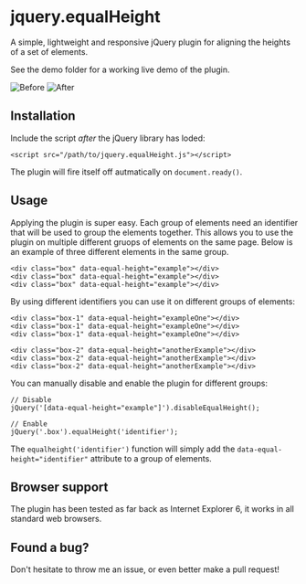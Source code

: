 # jquery.equalHeight

A simple, lightweight and responsive jQuery plugin for aligning the heights of a set of elements.

See the demo folder for a working live demo of the plugin.

![Before](http://i.imgur.com/vz7etyL.png)
![After](http://i.imgur.com/HbytTcA.png)

## Installation

Include the script *after* the jQuery library has loded:

    <script src="/path/to/jquery.equalHeight.js"></script>
    	
The plugin will fire itself off autmatically on `document.ready()`.

## Usage

Applying the plugin is super easy. Each group of elements need an identifier that will be used to group the elements together. This allows you to use the plugin on multiple different gruops of elements on the same page. Below is an example of three different elements in the same group.

    <div class="box" data-equal-height="example"></div>
    <div class="box" data-equal-height="example"></div>
    <div class="box" data-equal-height="example"></div>
    	
By using different identifiers you can use it on different groups of elements:

    <div class="box-1" data-equal-height="exampleOne"></div>
    <div class="box-1" data-equal-height="exampleOne"></div>
    <div class="box-1" data-equal-height="exampleOne"></div>
    
    <div class="box-2" data-equal-height="anotherExample"></div>
    <div class="box-2" data-equal-height="anotherExample"></div>
    <div class="box-2" data-equal-height="anotherExample"></div>
    	
You can manually disable and enable the plugin for different groups:

	// Disable
    jQuery('[data-equal-height="example"]').disableEqualHeight();
    
	// Enable
    jQuery('.box').equalHeight('identifier');
    
The `equalheight('identifier')` function will simply add the `data-equal-height="identifier"` attribute to a group of elements.

## Browser support

The plugin has been tested as far back as Internet Explorer 6, it works in all standard web browsers.

## Found a bug?

Don't hesitate to throw me an issue, or even better make a pull request!